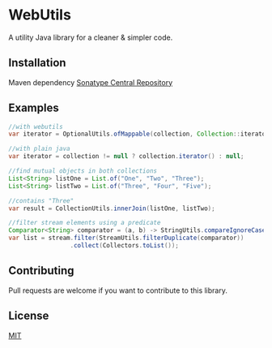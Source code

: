 # WebUtils

A utility Java library for a cleaner & simpler code.

## Installation

Maven dependency [Sonatype Central Repository](https://central.sonatype.com/artifact/io.github.ahnahhas/webutils)

## Examples



```java
//with webutils 
var iterator = OptionalUtils.ofMappable(collection, Collection::iterator);

//with plain java
var iterator = collection != null ? collection.iterator() : null;
```

``` java
//find mutual objects in both collections 
List<String> listOne = List.of("One", "Two", "Three");
List<String> listTwo = List.of("Three", "Four", "Five");

//contains "Three"
var result = CollectionUtils.innerJoin(listOne, listTwo);          
```

``` java
//filter stream elements using a predicate
Comparator<String> comparator = (a, b) -> StringUtils.compareIgnoreCase(a, b);
var list = stream.filter(StreamUtils.filterDuplicate(comparator))
                 .collect(Collectors.toList());
```

## Contributing

Pull requests are welcome if you want to contribute to this library.

## License

[MIT](https://choosealicense.com/licenses/mit/)
